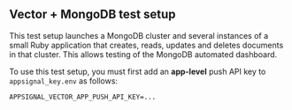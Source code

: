 ## Vector + MongoDB test setup

This test setup launches a MongoDB cluster and several instances of a small Ruby application that creates, reads, updates and deletes documents in that cluster. This allows testing of the MongoDB automated dashboard.

To use this test setup, you must first add an **app-level** push API key to `appsignal_key.env` as follows:

```
APPSIGNAL_VECTOR_APP_PUSH_API_KEY=...
```
